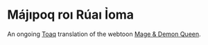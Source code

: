 # Májıpoq roı Rúaı Ỉoma

An ongoing [Toaq](https://toaq.net/) translation of the webtoon [Mage & Demon Queen](https://www.webtoons.com/en/comedy/mage-and-demon-queen/list?title_no=1438).
